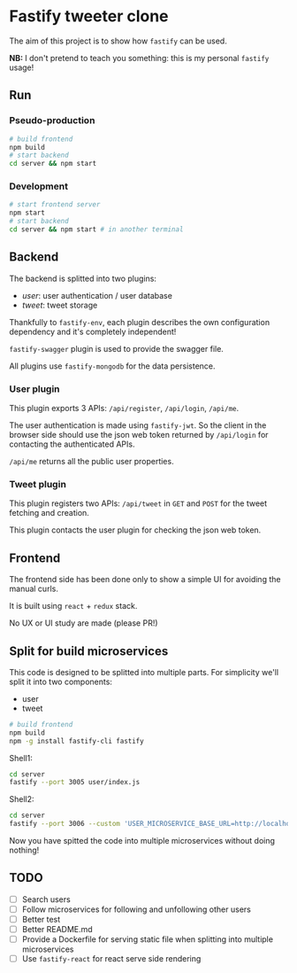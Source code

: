 # Fastify tweeter clone

The aim of this project is to show how `fastify` can be used.

**NB:** I don't pretend to teach you something: this is my personal `fastify` usage!

## Run

### Pseudo-production
```bash
# build frontend
npm build
# start backend
cd server && npm start
```

### Development
```bash
# start frontend server
npm start
# start backend
cd server && npm start # in another terminal
```

## Backend

The backend is splitted into two plugins:
- *user*: user authentication / user database
- *tweet*: tweet storage

Thankfully to `fastify-env`, each plugin describes the own configuration dependency and it's completely independent!

`fastify-swagger` plugin is used to provide the swagger file.

All plugins use `fastify-mongodb` for the data persistence.

### User plugin

This plugin exports 3 APIs: `/api/register`, `/api/login`, `/api/me`.

The user authentication is made using `fastify-jwt`. So the client in the browser side should use the json web token returned by `/api/login` for contacting the authenticated APIs.

`/api/me` returns all the public user properties.

### Tweet plugin

This plugin registers two APIs: `/api/tweet` in `GET` and `POST` for the tweet fetching and creation.

This plugin contacts the user plugin for checking the json web token.

## Frontend

The frontend side has been done only to show a simple UI for avoiding the manual curls.

It is built using `react` + `redux` stack.

No UX or UI study are made (please PR!)


## Split for build microservices

This code is designed to be splitted into multiple parts.
For simplicity we'll split it into two components:
- user
- tweet

```bash
# build frontend
npm build
npm -g install fastify-cli fastify
```

Shell1:
```bash
cd server
fastify --port 3005 user/index.js
```

Shell2:
```bash
cd server
fastify --port 3006 --custom 'USER_MICROSERVICE_BASE_URL=http://localhost:3005' tweet/index.js
```

Now you have spitted the code into multiple microservices without doing nothing!

## TODO

- [ ] Search users
- [ ] Follow microservices for following and unfollowing other users
- [ ] Better test
- [ ] Better README.md
- [ ] Provide a Dockerfile for serving static file when splitting into multiple microservices
- [ ] Use `fastify-react` for react serve side rendering
